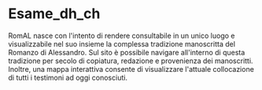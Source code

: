 # Esame_dh_ch

RomAL nasce con l'intento di rendere consultabile in un unico luogo e visualizzabile nel suo insieme la complessa tradizione manoscritta del Romanzo di Alessandro. Sul sito è possibile navigare all'interno di questa tradizione per secolo di copiatura, redazione e provenienza dei manoscritti. Inoltre, una mappa interattiva consente di visualizzare l'attuale collocazione di tutti i testimoni ad oggi conosciuti.
